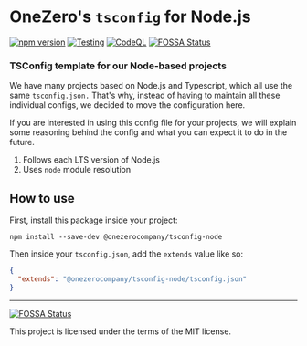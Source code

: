 # OneZero's `tsconfig` for Node.js

[![npm version](https://badge.fury.io/js/%40onezerocompany%2Ftsconfig-node.svg)](https://badge.fury.io/js/%40onezerocompany%2Ftsconfig-node) 
[![Testing](https://github.com/onezerocompany/tsconfig-node/actions/workflows/test.yml/badge.svg)](https://github.com/onezerocompany/tsconfig-node/actions/workflows/test.yml)
[![CodeQL](https://github.com/onezerocompany/tsconfig-node/actions/workflows/codeql-analysis.yml/badge.svg)](https://github.com/onezerocompany/tsconfig-node/actions/workflows/codeql-analysis.yml)
[![FOSSA Status](https://app.fossa.com/api/projects/git%2Bgithub.com%2Fonezerocompany%2Ftsconfig-node.svg?type=shield)](https://app.fossa.com/projects/git%2Bgithub.com%2Fonezerocompany%2Ftsconfig-node?ref=badge_shield)

### TSConfig template for our Node-based projects

We have many projects based on Node.js and Typescript, which all use the same `tsconfig.json.` That's why, instead of having to maintain all these individual configs, we decided to move the configuration here. 

If you are interested in using this config file for your projects, we will explain some reasoning behind the config and what you can expect it to do in the future.

1. Follows each LTS version of Node.js
2. Uses `node` module resolution

## How to use

First, install this package inside your project:

`npm install --save-dev @onezerocompany/tsconfig-node`

Then inside your `tsconfig.json`, add the `extends` value like so:
```json
{
  "extends": "@onezerocompany/tsconfig-node/tsconfig.json"
}
```

---

[![FOSSA Status](https://app.fossa.com/api/projects/git%2Bgithub.com%2Fonezerocompany%2Ftsconfig-node.svg?type=large)](https://app.fossa.com/projects/git%2Bgithub.com%2Fonezerocompany%2Ftsconfig-node?ref=badge_large)

This project is licensed under the terms of the MIT license.